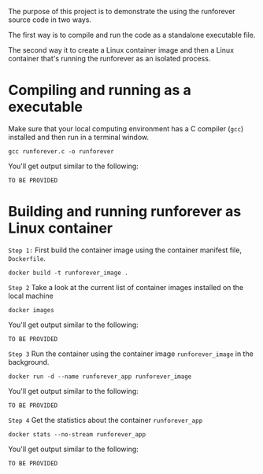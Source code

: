The purpose of this project is to demonstrate the using the runforever source code in two ways.

The first way is to compile and run the code as a standalone executable file.


The second way it to create a Linux container image and then a Linux container that's running the runforever as an isolated process.

# Compiling and running as a executable

Make sure that your local computing environment has a C compiler (`gcc`) installed and then run in a terminal window.

```
gcc runforever.c -o runforever
```
You'll get output similar to the following:

```
TO BE PROVIDED
```

# Building and running runforever as Linux container

`Step 1:` First build the container image using the container manifest file, `Dockerfile`.

```
docker build -t runforever_image .
```
`Step 2` Take a look at the current list of container images installed on the local machine

```
docker images
```
You'll get output similar to the following:

```
TO BE PROVIDED
```

`Step 3` Run the container using the container image `runforever_image` in the background.

```
docker run -d --name runforever_app runforever_image
```

You'll get output similar to the following:

```
TO BE PROVIDED
```


`Step 4` Get the statistics about the container `runforever_app`

```
docker stats --no-stream runforever_app
```

You'll get output similar to the following:

```
TO BE PROVIDED